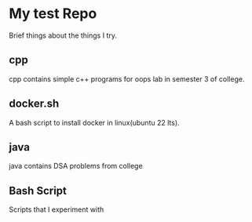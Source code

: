 # My test Repo 

Brief things about the things I try.

<h2>cpp</h2>
cpp contains simple c++ programs for oops lab in semester 3 of college.

<h2>docker.sh</h2> 
A bash script to install docker in linux(ubuntu 22 lts).

## java
java contains DSA problems from college

## Bash Script
Scripts that I experiment with

